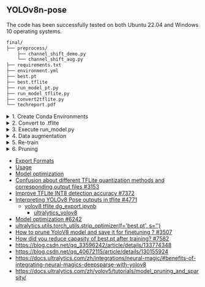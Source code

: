 ## YOLOv8n-pose

The code has been successfully tested on both Ubuntu 22.04 and Windows 10 operating systems.


```bash
final/
├── preprocess/
    ├── channel_shift_demo.py
    └── channel_shift_aug.py
├── requirements.txt
├── environment.yml
├── best.pt
├── best.tflite
├── run_model_pt.py
├── run_model_tflite.py
├── convert2tflite.py
└── techreport.pdf
```


<details><summary>1. Create Conda Environments</summary>

- for pip users

```bash
$ conda env remove -n yuhs1
$ conda create -n yuhs1 python=3.10 -y
$ conda activate yuhs1
$ pip install ultralytics
$ pip install nvidia-pyindex
$ pip install onnx-graphsurgeon
$ pip install -r requirements.txt
```

- for Conda users

```bash
$ conda env create -f environment.yml
```

- for Docker users

```bash

```

</details>


<details><summary>2. Convert to .tflite</summary>

```bash
$ python convert2tflite.py
```

</details>


<details><summary>3. Execute run_model.py</summary>

```bash
# for best.pt inference
$ python run_model_pt.py ./imageList.txt test_data

# for best.tflite inference
$ python run_model_tflite.py ./imageList.txt test_data
```

</details>



<details><summary>4. Data augmentation</summary>

```bash
# ivslab_facial _testing_example_private_final
$ python predict.py

# preprocess
$ fitTest_aug.py
$ channel_shift_aug.py
```

</details>


<details><summary>5. Re-train</summary>

```bash
$ git clone https://github.com/ultralytics/ultralytics.git
```

</details>


<details><summary>6. Pruning</summary>

```bash
# https://github.com/VainF/Torch-Pruning/tree/master/examples/yolov8
$ conda create -n yuhs1_p python=3.10 -y
$ conda activate yuhs1_p
$ pip install ultralytics
$ pip install torch_pruning
$ git clone https://github.com/VainF/Torch-Pruning.git
$ mv Torch-Pruning v8_160_pruning
$ cd v8_160_pruning/
$ git clone https://github.com/ultralytics/ultralytics.git 
$ cp examples/yolov8/yolov8_pruning.py ultralytics/
$ cd ultralytics/
$ git checkout 44c7c3514d87a5e05cfb14dba5a3eeb6eb860e70    # for compatibility

# move from new to old
$ git clone https://github.com/ultralytics/ultralytics.git

>> ultralytics/nn/modules/ (new to old)
>> ultralytics/utils/ (new to old)
>> copy ultralytics/yolo/cfg/ to ultralytics/cfg/ (in old)
>> replace ultralytics/nn/modules.py -> ultralytics/nn/modules/__init__.py (in old)
>> revise args.yaml
```

</details>


- [Export Formats](https://docs.ultralytics.com/modes/export/#export-formats)
- [Usage](https://docs.ultralytics.com/integrations/tflite/#usage)
- [Model optimization](https://www.tensorflow.org/lite/performance/model_optimization)
- [Confusion about different TFLite quantization methods and corresponding output files #3153](https://github.com/ultralytics/ultralytics/issues/3153)
- [Improve TFLite INT8 detection accuracy #7372](https://github.com/ultralytics/ultralytics/pull/7372)
- [Interpreting YOLOv8 Pose outputs in tflite #4771](https://github.com/ultralytics/ultralytics/issues/4771)
    - [yolov8 tflite dg_export.ipynb](https://colab.research.google.com/drive/1yjCEwwFuMKvFJceSDfyWrUWOSfvLlPjl?usp=sharing#scrollTo=v_QB06rnjz9e)
        - [ultralytics_yolov8](https://github.com/DeGirum/ultralytics_yolov8)
- [Model optimization #6242](https://github.com/ultralytics/ultralytics/issues/6242)
- [ultralytics.utils.torch_utils.strip_optimizer(f='best.pt', s='')](https://docs.ultralytics.com/reference/utils/torch_utils/#ultralytics.utils.torch_utils.strip_optimizer)
- [How to prune YoloV8 model and save it for finetuning ? #3507](https://github.com/ultralytics/ultralytics/issues/3507)
- [How did you reduce capasity of best.pt after training? #7582](https://github.com/ultralytics/yolov5/issues/7582)
- https://blog.csdn.net/qq_33596242/article/details/133774348
- https://blog.csdn.net/qq_40672115/article/details/130155924
- https://docs.ultralytics.com/zh/integrations/neural-magic/#benefits-of-integrating-neural-magics-deepsparse-with-yolov8
- https://docs.ultralytics.com/zh/yolov5/tutorials/model_pruning_and_sparsity/
